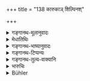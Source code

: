 +++
title = "138 कारुकाञ् शिल्पिनश्"

+++

<details><summary>गङ्गानथ-मूलानुवादः</summary>

Mechanics and Artisans, as also shudras who subsist by bodily labour,—the King shall make each of these work for one day every month.—(138)
</details>

<details><summary>मेधातिथिः</summary>

शिल्पमात्रोपजीविनस् तान् मासं मासम् एकम् अहः **कर्म कारयेत्** । **आत्मोपजीविनश् च शूद्रा** वेशभारवाहादयः ॥ ७.१३८ ॥
</details>

<details><summary>गङ्गानथ-भाष्यानुवादः</summary>

Those who live by any kind of art he shall make work for him one day each month;—as also those who ‘*subsist by bodily labour*’—*i.e*., those śūdras who carry loads &c.—(138)
</details>

<details><summary>गङ्गानथ-टिप्पन्यः</summary>

This verse is quoted in *Vīramitrodaya* (Rājanīti, p. 274), which adds that the service herein mentioned being the only tax payable by them, no other tax should be imposed upon these men.
</details>

<details><summary>गङ्गानथ-तुल्य-वाक्यानि</summary>

*Gautama* (10.31-33).—‘Each artisan shall monthly do one day’s work for
the king;—hereby the taxes payable by those who support themselves by personal labour have been explained also owners of ships and carts;—these persons he should feed.’

*Vaśiṣṭha* (19.28).—‘He shall take a monthly tax from artisans.’

*Viṣṇu* (3.32).—‘Artisans, manual labourers and Śūdras shall do work for
the king for a day in each month.’

*Viṣṇudharmottara* (Vīramitrodaya-Rājanīti, p. 275).—‘Artisans shall
work for him for one day in the month; those who live by manual labour shall work on receiving fooding only.’
</details>

<details><summary>भारुचिः</summary>

ये शिल्पमात्रोपजीविनस् तान् मासानुमासिकम् **एकैकम्** अहः कर्म कारयेत्, **आत्मोपजीविनश्** च ॥ ७.१३८ ॥
</details>

<details><summary>Bühler</summary>

138	Mechanics and artisans, as well as Sudras who subsist by manual labour, he may cause to work (for himself) one (day) in each month.
</details>
